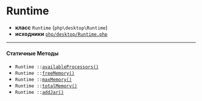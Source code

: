 # Runtime

- **класс** `Runtime` (`php\desktop\Runtime`)
- **исходники** [`php/desktop/Runtime.php`](./src/main/resources/JPHP-INF/sdk/php/desktop/Runtime.php)


---

#### Статичные Методы

- `Runtime ::`[`availableProcessors()`](#method-availableprocessors)
- `Runtime ::`[`freeMemory()`](#method-freememory)
- `Runtime ::`[`maxMemory()`](#method-maxmemory)
- `Runtime ::`[`totalMemory()`](#method-totalmemory)
- `Runtime ::`[`addJar()`](#method-addjar)